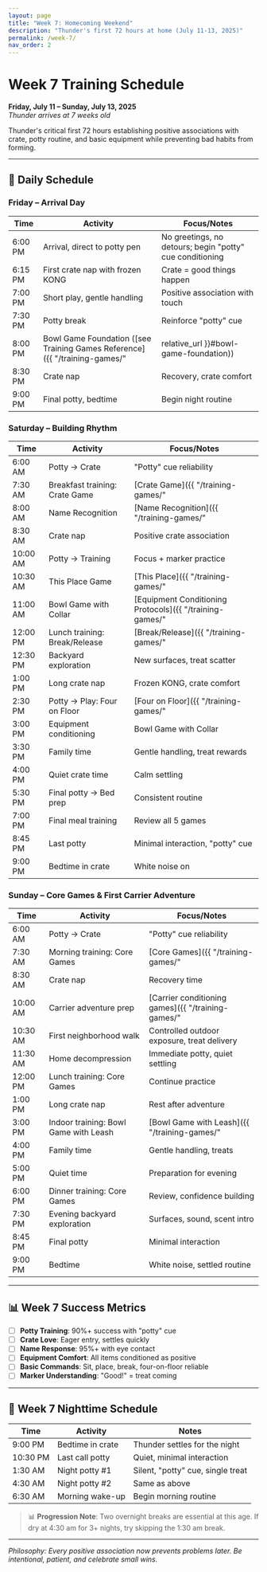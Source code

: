 ```yaml
---
layout: page
title: "Week 7: Homecoming Weekend"
description: "Thunder's first 72 hours at home (July 11-13, 2025)"
permalink: /week-7/
nav_order: 2
---
```


# Week 7 Training Schedule
**Friday, July 11 – Sunday, July 13, 2025**  
*Thunder arrives at 7 weeks old*

Thunder's critical first 72 hours establishing positive associations with crate, potty routine, and basic equipment while preventing bad habits from forming.

---

## 📅 Daily Schedule

### **Friday – Arrival Day**

| Time | Activity | Focus/Notes |
|------|----------|-------------|
| 6:00 PM | Arrival, direct to potty pen | No greetings, no detours; begin "potty" cue conditioning |
| 6:15 PM | First crate nap with frozen KONG | Crate = good things happen |
| 7:00 PM | Short play, gentle handling | Positive association with touch |
| 7:30 PM | Potty break | Reinforce "potty" cue |
| 8:00 PM | Bowl Game Foundation ([see Training Games Reference]({{ "/training-games/" | relative_url }}#bowl-game-foundation)) | Food bowl intro, marker charging |
| 8:30 PM | Crate nap | Recovery, crate comfort |
| 9:00 PM | Final potty, bedtime | Begin night routine |

### **Saturday – Building Rhythm**
| Time | Activity | Focus/Notes |
|------|----------|-------------|
| 6:00 AM | Potty → Crate | "Potty" cue reliability |
| 7:30 AM | Breakfast training: Crate Game | [Crate Game]({{ "/training-games/" | relative_url }}#core-games) |
| 8:00 AM | Name Recognition | [Name Recognition]({{ "/training-games/" | relative_url }}#core-games) |
| 8:30 AM | Crate nap | Positive crate association |
| 10:00 AM | Potty → Training | Focus + marker practice |
| 10:30 AM | This Place Game | [This Place]({{ "/training-games/" | relative_url }}#core-games) |
| 11:00 AM | Bowl Game with Collar | [Equipment Conditioning Protocols]({{ "/training-games/" | relative_url }}#equipment-conditioning-protocols) |
| 12:00 PM | Lunch training: Break/Release | [Break/Release]({{ "/training-games/" | relative_url }}#core-games) |
| 12:30 PM | Backyard exploration | New surfaces, treat scatter |
| 1:00 PM | Long crate nap | Frozen KONG, crate comfort |
| 2:30 PM | Potty → Play: Four on Floor | [Four on Floor]({{ "/training-games/" | relative_url }}#core-games) |
| 3:00 PM | Equipment conditioning | Bowl Game with Collar |
| 3:30 PM | Family time | Gentle handling, treat rewards |
| 4:00 PM | Quiet crate time | Calm settling |
| 5:30 PM | Final potty → Bed prep | Consistent routine |
| 7:00 PM | Final meal training | Review all 5 games |
| 8:45 PM | Last potty | Minimal interaction, "potty" cue |
| 9:00 PM | Bedtime in crate | White noise on |

### **Sunday – Core Games & First Carrier Adventure**
| Time | Activity | Focus/Notes |
|------|----------|-------------|
| 6:00 AM | Potty → Crate | "Potty" cue reliability |
| 7:30 AM | Morning training: Core Games | [Core Games]({{ "/training-games/" | relative_url }}#core-games) sequence |
| 8:30 AM | Crate nap | Recovery time |
| 10:00 AM | Carrier adventure prep | [Carrier conditioning games]({{ "/training-games/" | relative_url }}) |
| 10:30 AM | First neighborhood walk | Controlled outdoor exposure, treat delivery |
| 11:30 AM | Home decompression | Immediate potty, quiet settling |
| 12:00 PM | Lunch training: Core Games | Continue practice |
| 1:00 PM | Long crate nap | Rest after adventure |
| 3:00 PM | Indoor training: Bowl Game with Leash | [Bowl Game with Leash]({{ "/training-games/" | relative_url }}) |
| 4:00 PM | Family time | Gentle handling, treats |
| 5:00 PM | Quiet time | Preparation for evening |
| 6:00 PM | Dinner training: Core Games | Review, confidence building |
| 7:30 PM | Evening backyard exploration | Surfaces, sound, scent intro |
| 8:45 PM | Final potty | Minimal interaction |
| 9:00 PM | Bedtime | White noise, settled routine |

---

## 📊 Week 7 Success Metrics
- [ ] **Potty Training**: 90%+ success with "potty" cue
- [ ] **Crate Love**: Eager entry, settles quickly
- [ ] **Name Response**: 95%+ with eye contact
- [ ] **Equipment Comfort**: All items conditioned as positive
- [ ] **Basic Commands**: Sit, place, break, four-on-floor reliable
- [ ] **Marker Understanding**: "Good!" = treat coming

---

## 🌙 Week 7 Nighttime Schedule
| Time      | Activity         | Notes                                 |
|-----------|------------------|---------------------------------------|
| 9:00 PM   | Bedtime in crate | Thunder settles for the night         |
| 10:30 PM  | Last call potty  | Quiet, minimal interaction            |
| 1:30 AM   | Night potty #1   | Silent, "potty" cue, single treat     |
| 4:30 AM   | Night potty #2   | Same as above                         |
| 6:30 AM   | Morning wake-up  | Begin morning routine                 |

> 📊 **Progression Note**: Two overnight breaks are essential at this age. If dry at 4:30 am for 3+ nights, try skipping the 1:30 am break.

---

*Philosophy: Every positive association now prevents problems later. Be intentional, patient, and celebrate small wins.* 